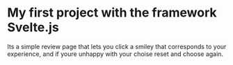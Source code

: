 # My first project with the framework Svelte.js

Its a simple review page that lets you click a smiley that corresponds to your experience, and if youre unhappy with your choise reset and choose again. 
